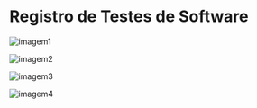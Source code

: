 # Registro de Testes de Software

![imagem1](https://user-images.githubusercontent.com/100872927/236557575-ea3bd3f5-75eb-4313-88ec-0aa662499aac.png)

![imagem2](https://user-images.githubusercontent.com/100872927/236558030-754b7a9b-4270-4575-b9c1-01165830ec58.png)

![imagem3](https://user-images.githubusercontent.com/100872927/236558138-36c88eac-dff1-48f8-89e3-f6ead8d28ef0.png)

![imagem4](https://user-images.githubusercontent.com/100872927/236558334-8ded7834-79a9-430e-97c5-c5eebb9ca221.png)
